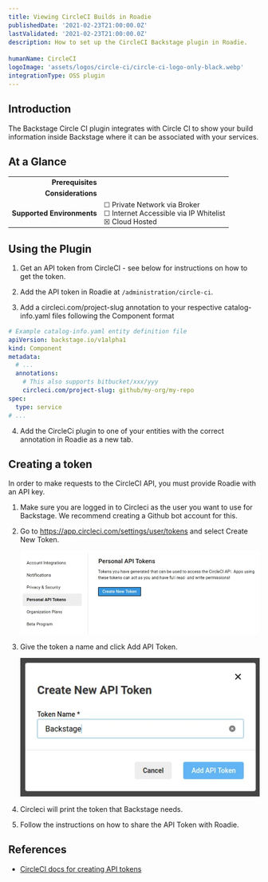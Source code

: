 ```yaml
---
title: Viewing CircleCI Builds in Roadie
publishedDate: '2021-02-23T21:00:00.0Z'
lastValidated: '2021-02-23T21:00:00.0Z'
description: How to set up the CircleCI Backstage plugin in Roadie.

humanName: CircleCI
logoImage: 'assets/logos/circle-ci/circle-ci-logo-only-black.webp'
integrationType: OSS plugin
---
```


## Introduction

The Backstage Circle CI plugin integrates with Circle CI to show your build information inside Backstage where it can be associated with your services.

## At a Glance
| | |
|---: | --- |
| **Prerequisites** |  |
| **Considerations** |  |
| **Supported Environments** | ☐ Private Network via Broker <br /> ☐ Internet Accessible via IP Whitelist <br /> ☒ Cloud Hosted |

## Using the Plugin

1. Get an API token from CircleCI - see below for instructions on how to get the token.

2. Add the API token in Roadie at `/administration/circle-ci`.

3. Add a circleci.com/project-slug annotation to your respective catalog-info.yaml files following the Component format

```yaml
# Example catalog-info.yaml entity definition file
apiVersion: backstage.io/v1alpha1
kind: Component
metadata:
  # ...
  annotations:
    # This also supports bitbucket/xxx/yyy
    circleci.com/project-slug: github/my-org/my-repo
spec:
  type: service
# ...
```

4. Add the CircleCi plugin to one of your entities with the correct annotation in Roadie as a new tab. 


## Creating a token

In order to make requests to the CircleCI API, you must provide Roadie with an API key.

1. Make sure you are logged in to Circleci as the user you want to use for Backstage. We recommend creating a Github bot account for this.

2. Go to https://app.circleci.com/settings/user/tokens and select Create New Token.

   ![Personal API Tokens screen in CircleCI with no tokens selected](./personal-api-tokens.webp)

3. Give the token a name and click Add API Token.

   ![The Create API Token modal in CircleCI with an input with the name Backstage inside it](./create-api-token.webp)

4. Circleci will print the token that Backstage needs.

5. Follow the instructions on how to share the API Token with Roadie.


## References

- [CircleCI docs for creating API tokens](https://circleci.com/docs/api/#add-an-api-token)
